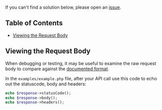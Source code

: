 If you can't find a solution below, please open an [issue](https://github.com/sendgrid/php-http-client/issues).

## Table of Contents

* [Viewing the Request Body](#request-body)

<a name="request-body"></a>
## Viewing the Request Body

When debugging or testing, it may be useful to examine the raw request body to compare against the [documented format](https://sendgrid.com/docs/API_Reference/SMTP_API/index.html).

In the `examples/example.php` file, after your API call use this code to echo out the statuscode, body and headers:

```php
echo $response->statusCode();
echo $response->body();
echo $response->headers();
```
